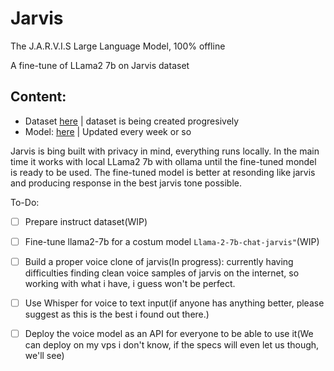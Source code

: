 # Jarvis
The J.A.R.V.I.S Large Language Model, 100% offline

A fine-tune of LLama2 7b on Jarvis dataset

## Content:
- Dataset [here](https://huggingface.co/datasets/fotiecodes/jarvis-llama2-dataset) | dataset is being created progresively
- Model: [here](https://huggingface.co/fotiecodes/Llama-2-7b-chat-jarvis) | Updated every week or so

Jarvis is bing built with privacy in mind, everything runs locally. In the main time it works with local LLama2 7b with ollama until the fine-tuned mondel is ready to be used.
The fine-tuned model is better at resonding like jarvis and producing response in the best jarvis tone possible.

To-Do:

- [ ] Prepare instruct dataset(WIP)
- [ ] Fine-tune llama2-7b for a costum model `Llama-2-7b-chat-jarvis"`(WIP)
- [ ] Build a proper voice clone of jarvis(In progress): currently having difficulties finding clean voice samples of jarvis on the internet, so working with what i have, i guess won't be perfect.
- [ ] Use Whisper for voice to text input(if anyone has anything better, please suggest as this is the best i found out there.)
- [ ] Deploy the voice model as an API for everyone to be able to use it(We can deploy on my vps i don't know, if the specs will even let us though, we'll see)


